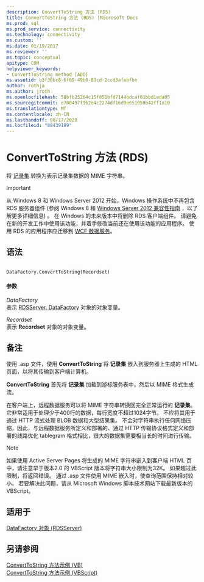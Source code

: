 ```yaml
---
description: ConvertToString 方法 (RDS)
title: ConvertToString 方法 (RDS) |Microsoft Docs
ms.prod: sql
ms.prod_service: connectivity
ms.technology: connectivity
ms.custom: ''
ms.date: 01/19/2017
ms.reviewer: ''
ms.topic: conceptual
apitype: COM
helpviewer_keywords:
- ConvertToString method [ADO]
ms.assetid: b3f36bc8-6f69-49b0-83cd-2ccd3afebfbe
author: rothja
ms.author: jroth
ms.openlocfilehash: 58bfb25264c15f051bfd7144bdcaf01bbd1eda05
ms.sourcegitcommit: e700497f962e4c2274df16d9e651059b42ff1a10
ms.translationtype: MT
ms.contentlocale: zh-CN
ms.lasthandoff: 08/17/2020
ms.locfileid: "88439189"
---
```

# <a name="converttostring-method-rds"></a>ConvertToString 方法 (RDS)
将 [记录集](../../../ado/reference/ado-api/recordset-object-ado.md) 转换为表示记录集数据的 MIME 字符串。  
  
> [!IMPORTANT]
>  从 Windows 8 和 Windows Server 2012 开始，Windows 操作系统中不再包含 RDS 服务器组件 (参阅 Windows 8 和 [Windows Server 2012 兼容性指南](https://www.microsoft.com/download/details.aspx?id=27416) ，以了解更多详细信息) 。 在 Windows 的未来版本中将删除 RDS 客户端组件。 请避免在新的开发工作中使用该功能，并着手修改当前还在使用该功能的应用程序。 使用 RDS 的应用程序应迁移到 [WCF 数据服务](https://go.microsoft.com/fwlink/?LinkId=199565)。  
  
## <a name="syntax"></a>语法  
  
```  
  
DataFactory.ConvertToString(Recordset)  
```  
  
#### <a name="parameters"></a>参数  
 *DataFactory*  
 表示 [RDSServer. DataFactory](../../../ado/reference/rds-api/datafactory-object-rdsserver.md) 对象的对象变量。  
  
 *Recordset*  
 表示 **Recordset** 对象的对象变量。  
  
## <a name="remarks"></a>备注  
 使用 .asp 文件，使用 **ConvertToString** 将 **记录集** 嵌入到服务器上生成的 HTML 页面，以将其传输到客户端计算机。  
  
 **ConvertToString** 首先将 **记录集** 加载到游标服务表中，然后以 MIME 格式生成流。  
  
 在客户端上，远程数据服务可以将 MIME 字符串转换回完全正常运行的 **记录集**。 它非常适用于处理少于400行的数据，每行宽度不超过1024字节。 不应将其用于通过 HTTP 流式处理 BLOB 数据和大型结果集。 不会对字符串执行任何网络压缩，因此，与远程数据服务所定义和部署的、通过 HTTP 传输协议格式定义和部署的线路优化 tablegram 格式相比，很大的数据集需要相当长的时间进行传输。  
  
> [!NOTE]
>  如果使用 Active Server Pages 将生成的 MIME 字符串嵌入到客户端 HTML 页中，请注意早于版本2.0 的 VBScript 版本将字符串大小限制为32K。 如果超过此限制，将返回错误。 通过 .asp 文件使用 MIME 嵌入时，使查询范围保持相对较小。 若要解决此问题，请从 Microsoft Windows 脚本技术网站下载最新版本的 VBScript。  
  
## <a name="applies-to"></a>适用于  
 [DataFactory 对象 (RDSServer)](../../../ado/reference/rds-api/datafactory-object-rdsserver.md)  
  
## <a name="see-also"></a>另请参阅  
 [ConvertToString 方法示例 (VB) ](../../../ado/reference/ado-api/converttostring-method-example-vb.md)   
 [ConvertToString 方法示例 (VBScript)](../../../ado/reference/rds-api/converttostring-method-example-vbscript.md)


